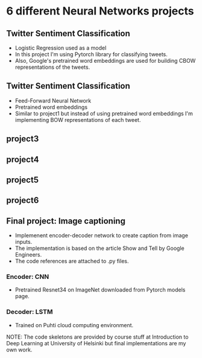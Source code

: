 # 6 different Neural Networks projects

## Twitter Sentiment Classification 
- Logistic Regression used as a model
- In this project I'm using Pytorch library for classifying tweets. 
- Also, Google's pretrained word embeddings are used for building CBOW representations of the tweets. 

## Twitter Sentiment Classification
- Feed-Forward Neural Network
- Pretrained word embeddings
- Similar to project1 but instead of using pretrained word embeddings I'm implementing BOW representations of each tweet. 

## project3
## project4
## project5
## project6

## Final project: Image captioning
- Implemenent encoder-decoder network to create caption from image inputs. 
- The implementation is based on the article Show and Tell by Google Engineers. 
- The code references are attached to .py files. 

### Encoder: CNN
- Pretrained Resnet34 on ImageNet downloaded from Pytorch models page. 

### Decoder: LSTM 
- Trained on Puhti cloud computing environment. 

NOTE: The code skeletons are provided by course stuff at Introduction to Deep Learning at University of Helsinki but final implementations are my own work. 

